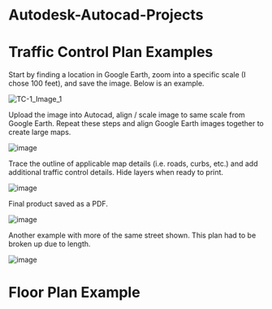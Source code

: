 # Autodesk-Autocad-Projects

# Traffic Control Plan Examples

Start by finding a location in Google Earth, zoom into a specific scale (I chose 100 feet), and save the image. Below is an example.

![TC-1_Image_1](https://github.com/NollieAnalysis/Autodesk-Autocad-Projects/assets/163913188/6c548e42-01f7-48ad-aca0-24b978fba567)

Upload the image into Autocad, align / scale image to same scale from Google Earth. Repeat these steps and align Google Earth images together to create large maps.

![image](https://github.com/NollieAnalysis/Autodesk-Autocad-Projects/assets/163913188/bcc79239-11ec-4a5b-9726-688a8b2622b2)

Trace the outline of applicable map details (i.e. roads, curbs, etc.) and add additional traffic control details. Hide layers when ready to print.

![image](https://github.com/NollieAnalysis/Autodesk-Autocad-Projects/assets/163913188/3636eb80-c78c-4933-b1c0-083211927c6d)

Final product saved as a PDF.

![image](https://github.com/NollieAnalysis/Autodesk-Autocad-Projects/assets/163913188/24c06c27-0e0a-4901-92b3-f302c523c626)

Another example with more of the same street shown. This plan had to be broken up due to length.

![image](https://github.com/NollieAnalysis/Autodesk-Autocad-Projects/assets/163913188/2647384f-1f8c-481b-9533-f18e899c091f)

# Floor Plan Example

